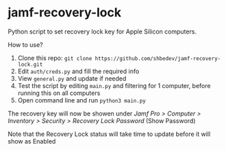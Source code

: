 # jamf-recovery-lock
Python script to set recovery lock key for Apple Silicon computers.

How to use?
1. Clone this repo: `git clone https://github.com/shbedev/jamf-recovery-lock.git`
2. Edit `auth/creds.py` and fill the required info
3. View `general.py` and update if needed
4. Test the script by editing `main.py` and filtering for 1 computer, before running this on all computers
5. Open command line and run `python3 main.py`

The recovery key will now be showen under *Jamf Pro > Computer > Inventory > Security > Recovery Lock Password* (Show Password)

Note that the Recovery Lock status will take time to update before it will show as Enabled 